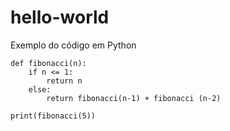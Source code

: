 # hello-world

Exemplo do código em Python

    def fibonacci(n):
        if n <= 1:
            return n
        else:
            return fibonacci(n-1) + fibonacci (n-2)

    print(fibonacci(5))
